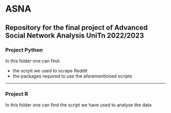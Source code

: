 # ASNA
Repository for the final project of Advanced Social Network Analysis UniTn 2022/2023
---
### Project Python
In this folder one can find:
- the scrpit we used to scrape Reddit
- the packages required to use the aforementioned scripts
---
### Project R
In this folder one can find the script we have used to analyse the data 
